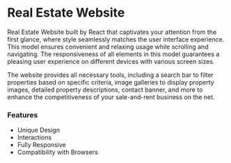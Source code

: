 # Real Estate Website

Real Estate Website built by React that captivates your attention from the first glance, where style seamlessly matches the user interface experience. This model ensures convenient and relaxing usage while scrolling and navigating. The responsiveness of all elements in this model guarantees a pleasing user experience on different devices with various screen sizes.

The website provides all necessary tools, including a search bar to filter properties based on specific criteria, image galleries to display property images, detailed property descriptions, contact banner, and more to enhance the competitiveness of your sale-and-rent business on the net.

### Features

* Unique Design
* Interactions
* Fully Responsive
* Compatibility with Browsers

